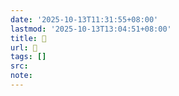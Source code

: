 ```yaml
---
date: '2025-10-13T11:31:55+08:00'
lastmod: '2025-10-13T13:04:51+08:00'
title: 󰫄
url: 󰫄
tags: []
src:
note:
---
```

